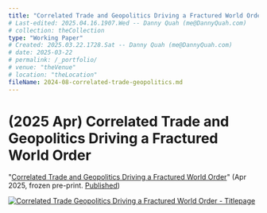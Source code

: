 ```yaml
---
title: "Correlated Trade and Geopolitics Driving a Fractured World Order"
# Last-edited: 2025.04.16.1907.Wed -- Danny Quah (me@DannyQuah.com)
# collection: theCollection
type: "Working Paper"
# Created: 2025.03.22.1728.Sat -- Danny Quah (me@DannyQuah.com)
# date: 2025-03-22
# permalink: /_portfolio/
# venue: "theVenue"
# location: "theLocation"
fileName: 2024-08-correlated-trade-geopolitics.md
---
```

# (2025 Apr) Correlated Trade and Geopolitics Driving a Fractured World Order
"<a href="https://DannyQuah.github.io/Storage/2024.08-Danny.Quah-Correlated-Trade-Geopolitics-Fractured-Order.pdf">Correlated Trade and Geopolitics Driving a Fractured World Order</a>" (Apr 2025, frozen pre-print.  <a href="
https://DannyQuah.github.io/Storage/2025-Danny.Quah-Correlated-Trade-Geopolitics-Fractured-Order-NEO.pdf">Published</a>)

[<img src="https://dannyquah.github.io/Storage/2024.08-Danny.Quah-Correlated-Trade-Geopolitics-Fractured-Order-titlepage.png" alt = "Correlated Trade Geopolitics Driving a Fractured World Order - Titlepage"/>](https://dannyquah.github.io/Storage/2024.08-Danny.Quah-Correlated-Trade-Geopolitics-Fractured-Order.pdf)

<!---
   Invisible section // 2024-08-correlated-trade-geopolitics.md
-->

